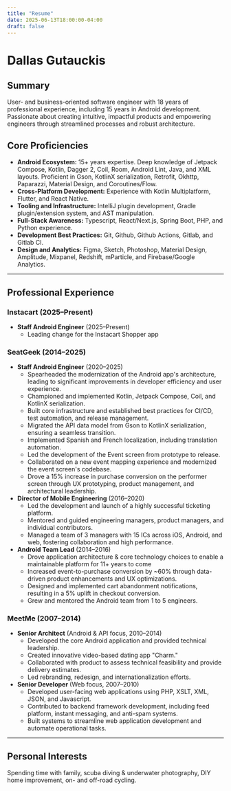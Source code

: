 ```yaml
---
title: "Resume"
date: 2025-06-13T18:00:00-04:00
draft: false
---
```


# Dallas Gutauckis

## Summary
User- and business-oriented software engineer with 18 years of professional experience, including 15 years in Android development. Passionate about creating intuitive, impactful products and empowering engineers through streamlined processes and robust architecture.

## Core Proficiencies
- **Android Ecosystem:** 15+ years expertise. Deep knowledge of Jetpack Compose, Kotlin, Dagger 2, Coil, Room, Android Lint, Java, and XML layouts. Proficient in Gson, KotlinX serialization, Retrofit, Okhttp, Paparazzi, Material Design, and Coroutines/Flow.
- **Cross-Platform Development:** Experience with Kotlin Multiplatform, Flutter, and React Native.
- **Tooling and Infrastructure:** IntelliJ plugin development, Gradle plugin/extension system, and AST manipulation.
- **Full-Stack Awareness:** Typescript, React/Next.js, Spring Boot, PHP, and Python experience.
- **Development Best Practices:** Git, Github, Github Actions, Gitlab, and Gitlab CI.
- **Design and Analytics:** Figma, Sketch, Photoshop, Material Design, Amplitude, Mixpanel, Redshift, mParticle, and Firebase/Google Analytics.

---

## Professional Experience

### Instacart (2025–Present)
- **Staff Android Engineer** (2025–Present)
    - Leading change for the Instacart Shopper app

### SeatGeek (2014–2025)
- **Staff Android Engineer** (2020–2025)
    - Spearheaded the modernization of the Android app's architecture, leading to significant improvements in developer efficiency and user experience.
    - Championed and implemented Kotlin, Jetpack Compose, Coil, and KotlinX serialization.
    - Built core infrastructure and established best practices for CI/CD, test automation, and release management.
    - Migrated the API data model from Gson to KotlinX serialization, ensuring a seamless transition.
    - Implemented Spanish and French localization, including translation automation.
    - Led the development of the Event screen from prototype to release.
    - Collaborated on a new event mapping experience and modernized the event screen's codebase.
    - Drove a 15% increase in purchase conversion on the performer screen through UX prototyping, product management, and architectural leadership.
- **Director of Mobile Engineering** (2016–2020)
    - Led the development and launch of a highly successful ticketing platform.
    - Mentored and guided engineering managers, product managers, and individual contributors.
    - Managed a team of 3 managers with 15 ICs across iOS, Android, and web, fostering collaboration and high performance.
- **Android Team Lead** (2014–2016)
    - Drove application architecture & core technology choices to enable a maintainable platform for 11+ years to come
    - Increased event-to-purchase conversion by ~60% through data-driven product enhancements and UX optimizations.
    - Designed and implemented cart abandonment notifications, resulting in a 5% uplift in checkout conversion.
    - Grew and mentored the Android team from 1 to 5 engineers.

### MeetMe (2007–2014)
- **Senior Architect** (Android & API focus, 2010–2014)
    - Developed the core Android application and provided technical leadership.
    - Created innovative video-based dating app "Charm."
    - Collaborated with product to assess technical feasibility and provide delivery estimates.
    - Led rebranding, redesign, and internationalization efforts.
- **Senior Developer** (Web focus, 2007–2010)
    - Developed user-facing web applications using PHP, XSLT, XML, JSON, and Javascript.
    - Contributed to backend framework development, including feed platform, instant messaging, and anti-spam systems.
    - Built systems to streamline web application development and automate operational tasks.

---

## Personal Interests
Spending time with family, scuba diving & underwater photography, DIY home improvement, on- and off-road cycling. 